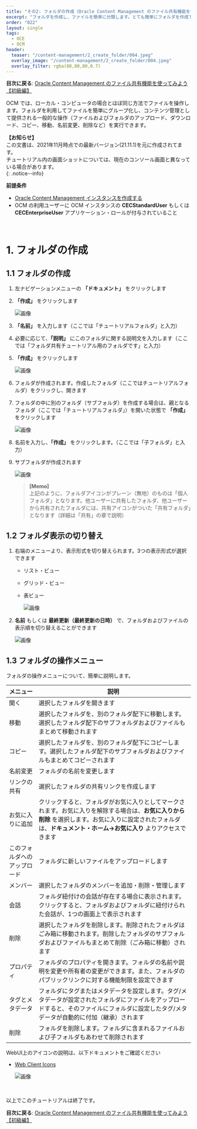 ```yaml
---
title: "その2: フォルダの作成（Oracle Content Management のファイル共有機能を使ってみよう）"
excerpt: "フォルダを作成し、ファイルを簡単に分類します。とても簡単にフォルダを作成できますので、まずは気軽に始めてみましょう"
order: "022"
layout: single
tags:
  - OCE
  - OCM
header:
  teaser: "/content-management/2_create_folder/004.jpeg"
  overlay_image: "/content-management/2_create_folder/004.jpeg"
  overlay_filter: rgba(80,80,80,0.7)
---
```


**目次に戻る**: [Oracle Content Management のファイル共有機能を使ってみよう【初級編】](../using_file_sharing)

OCM では、ローカル・コンピュータの場合とほぼ同じ方法でファイルを操作します。フォルダを利用してファイルを簡単にグループ化し、コンテンツ管理として提供される一般的な操作（ファイルおよびフォルダのアップロード、ダウンロード、コピー、移動、名前変更、削除など）を実行できます。

**【お知らせ】**  
この文書は、2021年11月時点での最新バージョン(21.11.1)を元に作成されてます。  
チュートリアル内の画面ショットについては、現在のコンソール画面と異なっている場合があります。  
{: .notice--info}


**前提条件**
- [Oracle Content Management インスタンスを作成する](../create_oce_instance)
- OCM の利用ユーザーに OCM インスタンスの **CECStandardUser** もしくは **CECEnterpriseUser** アプリケーション・ロールが付与されていること

<br>

# 1. フォルダの作成

## 1.1 フォルダの作成

1. 左ナビゲーションメニューの **「ドキュメント」** をクリックします

1. **「作成」** をクリックします

    ![画像](001.jpg)

1. **「名前」** を入力します（ここでは「チュートリアルフォルダ」と入力）

1. 必要に応じて、**「説明」** にこのフォルダに関する説明文を入力します（ここでは「フォルダ共有チュートリアル用のフォルダです」と入力）

1. **「作成」** をクリックします

    ![画像](002.jpeg)

1. フォルダが作成されます。作成したフォルダ（ここではチュートリアルフォルダ）をクリックし、開きます

1. フォルダの中に別のフォルダ（サブフォルダ）を作成する場合は、親となるフォルダ（ここでは「チュートリアルフォルダ」）を開いた状態で **「作成」** をクリックします

    ![画像](003.jpg)

1. 名前を入力し、**「作成」** をクリックします。（ここでは「子フォルダ」と入力）

1. サブフォルダが作成されます

    ![画像](004.jpeg)

    > **[Memo]**  
    > 上記のように、フォルダアイコンがプレーン（無地）のものは「個人フォルダ」となります。他ユーザーに共有したフォルダ、他ユーザーから共有されたフォルダには、共有アイコンがついた「共有フォルダ」となります（詳細は「共有」の章で説明）


## 1.2 フォルダ表示の切り替え

1. 右端のメニューより、表示形式を切り替えられます。3つの表示形式が選択できます

    + リスト・ビュー

    + グリッド・ビュー

    + 表ビュー

        ![画像](005.jpg)


1. **名前** もしくは **最終更新（最終更新の日時）** で、フォルダおよびファイルの表示順を切り替えることができます

    ![画像](006.jpeg)


## 1.3 フォルダの操作メニュー

フォルダの操作メニューについて、簡単に説明します。

|メニュー|説明|
|--|--|
|開く|選択したフォルダを開きます|
|移動|選択したフォルダを、別のフォルダ配下に移動します。選択したフォルダ配下のサブフォルダおよびファイルもまとめて移動されます|
|コピー|選択したフォルダを、別のフォルダ配下にコピーします。選択したフォルダ配下のサブフォルダおよびファイルもまとめてコピーされます|
|名前変更|フォルダの名前を変更します|
|リンクの共有 |選択したフォルダの共有リンクを作成します|
|お気に入りに追加|クリックすると、フォルダがお気に入りとしてマークされます。お気に入りを解除する場合は、**お気に入りから削除** を選択します。お気に入りに設定されたフォルダは、**ドキュメント・ホーム→お気に入り** よりアクセスできます|
|このフォルダへのアップロード|フォルダに新しいファイルをアップロードします|
|メンバー|選択したフォルダのメンバーを追加・削除・管理します|
|会話|フォルダ紐付けの会話が存在する場合に表示されます。クリックすると、フォルダおよびフォルダに紐付けられた会話が、1つの画面上で表示されます|
|削除|選択したフォルダを削除します。削除されたフォルダはごみ箱に移動されます。削除したフォルダのサブフォルダおよびファイルもまとめて削除（ごみ箱に移動）されます|
|プロパティ|フォルダのプロパティを開きます。フォルダの名前や説明を変更や所有者の変更ができます。また、フォルダのパブリックリンクに対する機能制限を設定できます|
|タグとメタデータ|フォルダにタグまたはメタデータを設定します。タグ/メタデータが設定されたフォルダにファイルをアップロードすると、そのファイルにフォルダに設定したタグ/メタデータが自動的に付加（継承）されます|
|削除|フォルダを削除します。フォルダに含まれるファイルおよび子フォルダもあわせて削除されます|


WebUI上のアイコンの説明は、以下ドキュメントをご確認ください

- [Web Client Icons](https://docs.oracle.com/en/cloud/paas/content-cloud/managing-content/icon-quick-reference.html#GUID-B956CFCF-4E27-4938-BC90-0DE9DAE3FA8F)

    ![画像](007.jpeg)

<br>

以上でこのチュートリアルは終了です。

**目次に戻る**: [Oracle Content Management のファイル共有機能を使ってみよう【初級編】](../using_file_sharing)
